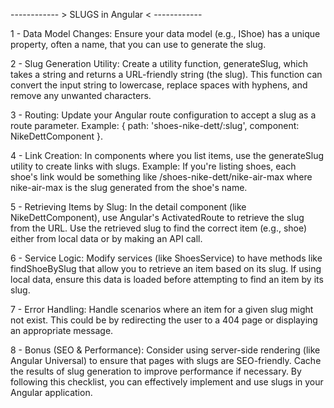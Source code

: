 ------------ > SLUGS in Angular < ------------

1 - Data Model Changes:
Ensure your data model (e.g., IShoe) has a unique property, often a name, that you can use to generate the slug.

2 - Slug Generation Utility:
Create a utility function, generateSlug, which takes a string and returns a URL-friendly string (the slug).
This function can convert the input string to lowercase, replace spaces with hyphens, and remove any unwanted characters.

3 - Routing:
Update your Angular route configuration to accept a slug as a route parameter.
Example: { path: 'shoes-nike-dett/:slug', component: NikeDettComponent }.

4 - Link Creation:
In components where you list items, use the generateSlug utility to create links with slugs.
Example: If you're listing shoes, each shoe's link would be something like /shoes-nike-dett/nike-air-max where nike-air-max is the slug generated from the shoe's name.

5 - Retrieving Items by Slug:
In the detail component (like NikeDettComponent), use Angular's ActivatedRoute to retrieve the slug from the URL.
Use the retrieved slug to find the correct item (e.g., shoe) either from local data or by making an API call.

6 - Service Logic:
Modify services (like ShoesService) to have methods like findShoeBySlug that allow you to retrieve an item based on its slug.
If using local data, ensure this data is loaded before attempting to find an item by its slug.

7 - Error Handling:
Handle scenarios where an item for a given slug might not exist. This could be by redirecting the user to a 404 page or displaying an appropriate message.

8 - Bonus (SEO & Performance):
Consider using server-side rendering (like Angular Universal) to ensure that pages with slugs are SEO-friendly.
Cache the results of slug generation to improve performance if necessary.
By following this checklist, you can effectively implement and use slugs in your Angular application.
